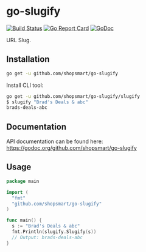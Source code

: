 go-slugify
==============

[![Build Status](https://travis-ci.org/shopsmart/go-slugify.svg?branch=master)](https://travis-ci.org/shopsmart/go-slugify)
[![Go Report Card](https://goreportcard.com/badge/github.com/shopsmart/go-slugify)](https://goreportcard.com/report/github.com/shopsmart/go-slugify)
[![GoDoc](https://godoc.org/github.com/shopsmart/go-slugify?status.svg)](https://godoc.org/github.com/shopsmart/go-slugify)

URL Slug.

Installation
------------

```sh
go get -u github.com/shopsmart/go-slugify
```

Install CLI tool:

```sh
go get -u github.com/shopsmart/go-slugify/slugify
$ slugify "Brad's Deals & abc"
brads-deals-abc
```

Documentation
--------------

API documentation can be found here:
<https://godoc.org/github.com/shopsmart/go-slugify>

Usage
------

```go
package main

import (
  "fmt"
  "github.com/shopsmart/go-slugify"
)

func main() {
  s := "Brad's Deals & abc"
  fmt.Println(slugify.Slugify(s))
  // Output: brads-deals-abc
}
```
